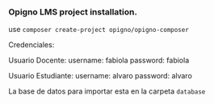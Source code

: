 ### Opigno LMS project installation.
use `composer create-project opigno/opigno-composer`

Credenciales:

Usuario Docente:
username: fabiola
password: fabiola

Usuario Estudiante:
username: alvaro
password: alvaro

La base de datos para importar esta en la carpeta `database`

